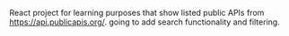 React project for learning purposes that show listed public APIs from https://api.publicapis.org/. going to add search functionality and filtering.
